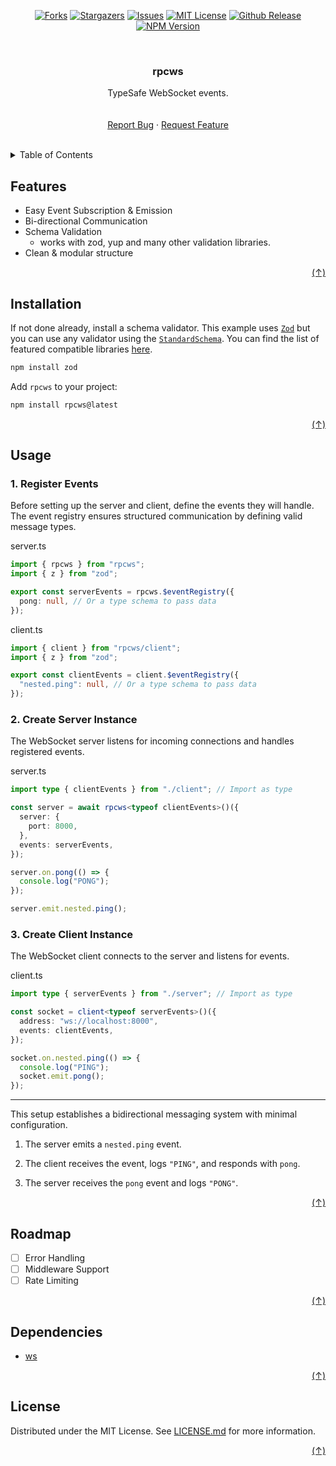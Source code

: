 <a id="readme-top" />

<div align="center">

[![Forks][forks-shield]][forks-url]
[![Stargazers][stars-shield]][stars-url]
[![Issues][issues-shield]][issues-url]
[![MIT License][license-shield]][license-url]
[![Github Release][github-release-shield]][github-release-url]
[![NPM Version][npm-release-shield]][npm-release-url]

</div>
<br />
<div align="center">
    <h3>rpcws</h3>
    <p>
        TypeSafe WebSocket events.
        <br />
        <br />
        <br />
        <a href="https://github.com/jslno/rpcws/issues/new">Report Bug</a>
        &middot;
        <a href="https://github.com/jslno/rpcws/issues/new">Request Feature</a>
    </p>
</div>
<br />

<details>
    <summary>Table of Contents</summary>
    <ol>
        <li><a href="#features">Features</a></li>
        <li><a href="#installation">Installation</a></li>
        <li>
            <a href="#usage">Usage</a>
            <ul>
                <li><a href="#1-register-events">Register Events</a></li>
                <li><a href="#2-create-server-instance">Create Server Instance</a></li>
                <li><a href="#3-create-client-instance">Create Client Instance</a></li>
            </ul>
        </li>
        <li><a href="#roadmap">Roadmap</a></li>
        <li><a href="#dependencies">Dependencies</a></li>
        <li><a href="#license">License</a></li>
    </ol>
</details>

## Features

- Easy Event Subscription & Emission
- Bi-directional Communication
- Schema Validation
  - works with zod, yup and many other validation libraries.
- Clean & modular structure

<div align="right"><a href="#readme-top">(&ShortUpArrow;)</a></div>

## Installation

If not done already, install a schema validator. This example uses [`Zod`][zod-url] but you can use any validator using the [`StandardSchema`][standardschema-url]. You can find the list of featured compatible libraries [here][standardschema-lib-url].

```sh
npm install zod
```

Add `rpcws` to your project:

```sh
npm install rpcws@latest
```

<div align="right"><a href="#readme-top">(&ShortUpArrow;)</a></div>

## Usage

### 1. Register Events

Before setting up the server and client, define the events they will handle. The event registry ensures structured communication by defining valid message types.

server.ts

```ts
import { rpcws } from "rpcws";
import { z } from "zod";

export const serverEvents = rpcws.$eventRegistry({
  pong: null, // Or a type schema to pass data
});
```

client.ts

```ts
import { client } from "rpcws/client";
import { z } from "zod";

export const clientEvents = client.$eventRegistry({
  "nested.ping": null, // Or a type schema to pass data
});
```

### 2. Create Server Instance

The WebSocket server listens for incoming connections and handles registered events.

server.ts

```ts
import type { clientEvents } from "./client"; // Import as type

const server = await rpcws<typeof clientEvents>()({
  server: {
    port: 8000,
  },
  events: serverEvents,
});

server.on.pong(() => {
  console.log("PONG");
});

server.emit.nested.ping();
```

### 3. Create Client Instance

The WebSocket client connects to the server and listens for events.

client.ts

```ts
import type { serverEvents } from "./server"; // Import as type

const socket = client<typeof serverEvents>()({
  address: "ws://localhost:8000",
  events: clientEvents,
});

socket.on.nested.ping(() => {
  console.log("PING");
  socket.emit.pong();
});
```
---

This setup establishes a bidirectional messaging system with minimal configuration.

1. The server emits a `nested.ping` event.

2. The client receives the event, logs `"PING"`, and responds with `pong`.

3. The server receives the `pong` event and logs `"PONG"`.


<div align="right"><a href="#readme-top">(&ShortUpArrow;)</a></div>

## Roadmap

- [ ] Error Handling
- [ ] Middleware Support
- [ ] Rate Limiting

<div align="right"><a href="#readme-top">(&ShortUpArrow;)</a></div>

## Dependencies

- [ws][ws-url]

<div align="right"><a href="#readme-top">(&ShortUpArrow;)</a></div>

## License

Distributed under the MIT License. See [LICENSE.md][license-url] for more information.

<div align="right"><a href="#readme-top">(&ShortUpArrow;)</a></div>

[forks-shield]: https://img.shields.io/github/forks/jslno/rpcws.svg?style=for-the-badge
[forks-url]: https://github.com/jslno/rpcws/network/members
[stars-shield]: https://img.shields.io/github/stars/jslno/rpcws.svg?style=for-the-badge
[stars-url]: https://github.com/jslno/rpcws/stargazers
[issues-shield]: https://img.shields.io/github/issues/jslno/rpcws.svg?style=for-the-badge
[issues-url]: https://github.com/jslno/rpcws/issues
[license-shield]: https://img.shields.io/github/license/jslno/rpcws.svg?style=for-the-badge
[license-url]: https://github.com/jslno/rpcws/blob/master/LICENSE.txt
[github-release-shield]: https://img.shields.io/github/v/release/jslno/rpcws?style=for-the-badge
[github-release-url]: github.com/jslno/rpcws/releases/latest
[npm-release-shield]: https://img.shields.io/npm/v/rpcws?style=for-the-badge
[npm-release-url]: www.npmjs.com/package/rpcws/v/latest
[zod-url]: https://github.com/colinhacks/zod
[standardschema-url]: https://standardschema.dev
[standardschema-lib-url]: https://standardschema.dev/#what-schema-libraries-implement-the-spec
[ws-url]: https://github.com/websockets/ws
